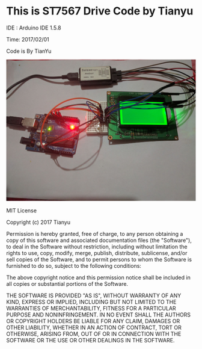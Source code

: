 
# This is ST7567 Drive Code by Tianyu

IDE : Arduino IDE 1.5.8

Time: 2017/02/01

Code is By TianYu

![Image](https://github.com/TyMaker/ST7567_LCD_Arduino_Drive/blob/master/Image/Image.jpg)

MIT License

Copyright (c) 2017 Tianyu

Permission is hereby granted, free of charge, to any person obtaining a copy
of this software and associated documentation files (the "Software"), to deal
in the Software without restriction, including without limitation the rights
to use, copy, modify, merge, publish, distribute, sublicense, and/or sell
copies of the Software, and to permit persons to whom the Software is
furnished to do so, subject to the following conditions:

The above copyright notice and this permission notice shall be included in all
copies or substantial portions of the Software.

THE SOFTWARE IS PROVIDED "AS IS", WITHOUT WARRANTY OF ANY KIND, EXPRESS OR
IMPLIED, INCLUDING BUT NOT LIMITED TO THE WARRANTIES OF MERCHANTABILITY,
FITNESS FOR A PARTICULAR PURPOSE AND NONINFRINGEMENT. IN NO EVENT SHALL THE
AUTHORS OR COPYRIGHT HOLDERS BE LIABLE FOR ANY CLAIM, DAMAGES OR OTHER
LIABILITY, WHETHER IN AN ACTION OF CONTRACT, TORT OR OTHERWISE, ARISING FROM,
OUT OF OR IN CONNECTION WITH THE SOFTWARE OR THE USE OR OTHER DEALINGS IN THE
SOFTWARE.
